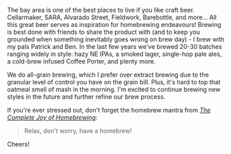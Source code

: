 The bay area is one of the best places to live if you like craft beer. Cellarmaker, SARA, Alvarado Street, Fieldwork, Barebottle, and more... All this great beer serves as inspiration for homebrewing endeavours! Brewing is best done with friends to share the product with (and to keep you grounded when something inevitably goes wrong on brew day) - I brew with my pals Patrick and Ben. In the last few years we've brewed 20-30 batches ranging widely in style: hazy NE IPAs, a smoked lager, single-hop pale ales, a cold-brew infused Coffee Porter, and plenty more.

We do all-grain brewing, which I prefer over extract brewing due to the granular level of control you have on the grain bill. Plus, it's hard to top that oatmeal smell of mash in the morning. I'm excited to continue brewing new styles in the future and further refine our brew process.

If you're ever stressed out, don't forget the homebrew mantra from [_The Complete Joy of Homebrewing_](https://www.amazon.com/Complete-Joy-Homebrewing-Third/dp/0060531053):

> Relax, don't worry, have a homebrew!

Cheers!
